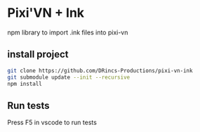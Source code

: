 # Pixi'VN + Ink

npm library to import .ink files into pixi-vn

## install project

```bash
git clone https://github.com/DRincs-Productions/pixi-vn-ink
git submodule update --init --recursive
npm install
```

## Run tests

Press F5 in vscode to run tests

